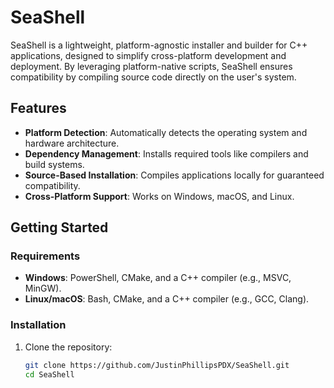 # SeaShell

SeaShell is a lightweight, platform-agnostic installer and builder for C++ applications, designed to simplify cross-platform development and deployment. By leveraging platform-native scripts, SeaShell ensures compatibility by compiling source code directly on the user's system.

## Features
- **Platform Detection**: Automatically detects the operating system and hardware architecture.
- **Dependency Management**: Installs required tools like compilers and build systems.
- **Source-Based Installation**: Compiles applications locally for guaranteed compatibility.
- **Cross-Platform Support**: Works on Windows, macOS, and Linux.

## Getting Started

### Requirements
- **Windows**: PowerShell, CMake, and a C++ compiler (e.g., MSVC, MinGW).
- **Linux/macOS**: Bash, CMake, and a C++ compiler (e.g., GCC, Clang).

### Installation

1. Clone the repository:
   ```bash
   git clone https://github.com/JustinPhillipsPDX/SeaShell.git
   cd SeaShell

